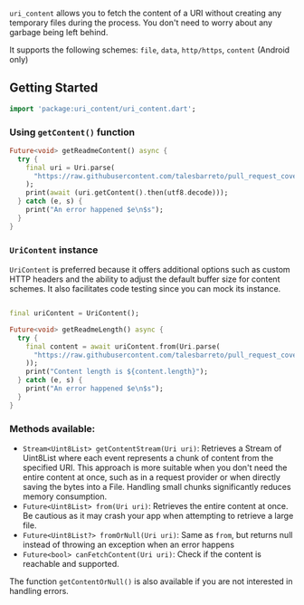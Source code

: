 `uri_content` allows you to fetch the content of a URI without creating any temporary files during the process. You don't need to worry about any garbage being left behind.

It supports the following schemes: `file`, `data`, `http/https`, `content` (Android only)

## Getting Started

```dart
import 'package:uri_content/uri_content.dart';
```

### Using `getContent()` function

```dart
Future<void> getReadmeContent() async {
  try {
    final uri = Uri.parse(
      "https://raw.githubusercontent.com/talesbarreto/pull_request_coverage/main/README.md",
    );
    print(await (uri.getContent().then(utf8.decode)));
  } catch (e, s) {
    print("An error happened $e\n$s");
  }
}

```

### `UriContent` instance

`UriContent` is preferred because it offers additional options such as custom HTTP headers and the ability to adjust the default buffer size for content schemes. It also facilitates code testing since you can mock its instance.

```dart

final uriContent = UriContent();

Future<void> getReadmeLength() async {
  try {
    final content = await uriContent.from(Uri.parse(
      "https://raw.githubusercontent.com/talesbarreto/pull_request_coverage/main/README.md",
    ));
    print("Content length is ${content.length}");
  } catch (e, s) {
    print("An error happened $e\n$s");
  }
}
```
### Methods available:
 - `Stream<Uint8List> getContentStream(Uri uri)`: Retrieves a Stream of Uint8List where each event represents a chunk of content from the specified URI. This approach is more suitable when you don't need the entire content at once, such as in a request provider or when directly saving the bytes into a File. Handling small chunks significantly reduces memory consumption.
 - `Future<Uint8List> from(Uri uri)`: Retrieves the entire content at once. Be cautious as it may crash your app when attempting to retrieve a large file.
 - `Future<Uint8List?> fromOrNull(Uri uri)`: Same as `from`, but returns null instead of throwing an exception when an error happens
 - `Future<bool> canFetchContent(Uri uri)`: Check if the content is reachable and supported.


The function `getContentOrNull()` is also available if you are not interested in handling errors.
